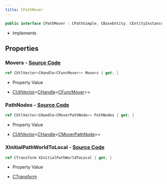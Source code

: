 ```yaml
---
title: CPathMover
---
```


```csharp
public interface CPathMover : CPathSimple, CBaseEntity, CEntityInstance, ISchemaClass<CEntityInstance>, ISchemaClass<CBaseEntity>, ISchemaClass<CPathSimple>, ISchemaClass<CPathMover>, ISchemaField, ISchemaClass, INativeHandle
```

- Implements

## Properties

### **Movers** - [Source Code](https://github.com/swiftly-solution/swiftlys2/blob/main/managed/src/SwiftlyS2.Generated/Schemas/Interfaces/CPathMover.cs#L18)

```csharp
ref CUtlVector<CHandle<CFuncMover>> Movers { get; }
```

- Property Value

- [CUtlVector](/docs/api/-1)<[CHandle](/docs/api/shared/natives/chandle-1)<[CFuncMover](/docs/api/shared/schemadefinitions/cfuncmover)>>

### **PathNodes** - [Source Code](https://github.com/swiftly-solution/swiftlys2/blob/main/managed/src/SwiftlyS2.Generated/Schemas/Interfaces/CPathMover.cs#L16)

```csharp
ref CUtlVector<CHandle<CMoverPathNode>> PathNodes { get; }
```

- Property Value

- [CUtlVector](/docs/api/-1)<[CHandle](/docs/api/shared/natives/chandle-1)<[CMoverPathNode](/docs/api/shared/schemadefinitions/cmoverpathnode)>>

### **XInitialPathWorldToLocal** - [Source Code](https://github.com/swiftly-solution/swiftlys2/blob/main/managed/src/SwiftlyS2.Generated/Schemas/Interfaces/CPathMover.cs#L20)

```csharp
ref CTransform XInitialPathWorldToLocal { get; }
```

- Property Value

- [CTransform](/docs/api/shared/natives/ctransform)

